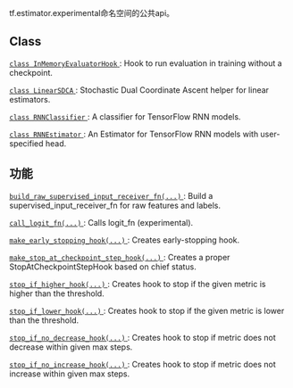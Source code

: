 tf.estimator.experimental命名空间的公共api。

## Class 
[ `class InMemoryEvaluatorHook` ](https://tensorflow.google.cn/api_docs/python/tf/estimator/experimental/InMemoryEvaluatorHook): Hook to run evaluation in training without a checkpoint.

[ `class LinearSDCA` ](https://tensorflow.google.cn/api_docs/python/tf/estimator/experimental/LinearSDCA): Stochastic Dual Coordinate Ascent helper for linear estimators.

[ `class RNNClassifier` ](https://tensorflow.google.cn/api_docs/python/tf/estimator/experimental/RNNClassifier): A classifier for TensorFlow RNN models.

[ `class RNNEstimator` ](https://tensorflow.google.cn/api_docs/python/tf/estimator/experimental/RNNEstimator): An Estimator for TensorFlow RNN models with user-specified head.

## 功能
[ `build_raw_supervised_input_receiver_fn(...)` ](https://tensorflow.google.cn/api_docs/python/tf/estimator/experimental/build_raw_supervised_input_receiver_fn): Build a supervised_input_receiver_fn for raw features and labels.

[ `call_logit_fn(...)` ](https://tensorflow.google.cn/api_docs/python/tf/estimator/experimental/call_logit_fn): Calls logit_fn (experimental).

[ `make_early_stopping_hook(...)` ](https://tensorflow.google.cn/api_docs/python/tf/estimator/experimental/make_early_stopping_hook): Creates early-stopping hook.

[ `make_stop_at_checkpoint_step_hook(...)` ](https://tensorflow.google.cn/api_docs/python/tf/estimator/experimental/make_stop_at_checkpoint_step_hook): Creates a proper StopAtCheckpointStepHook based on chief status.

[ `stop_if_higher_hook(...)` ](https://tensorflow.google.cn/api_docs/python/tf/estimator/experimental/stop_if_higher_hook): Creates hook to stop if the given metric is higher than the threshold.

[ `stop_if_lower_hook(...)` ](https://tensorflow.google.cn/api_docs/python/tf/estimator/experimental/stop_if_lower_hook): Creates hook to stop if the given metric is lower than the threshold.

[ `stop_if_no_decrease_hook(...)` ](https://tensorflow.google.cn/api_docs/python/tf/estimator/experimental/stop_if_no_decrease_hook): Creates hook to stop if metric does not decrease within given max steps.

[ `stop_if_no_increase_hook(...)` ](https://tensorflow.google.cn/api_docs/python/tf/estimator/experimental/stop_if_no_increase_hook): Creates hook to stop if metric does not increase within given max steps.

